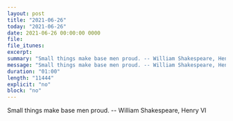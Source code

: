 ```yaml
---
layout: post
title: "2021-06-26"
today: "2021-06-26"
date: 2021-06-26 00:00:00 0000
file:
file_itunes:
excerpt:
summary: "Small things make base men proud. -- William Shakespeare, Henry VI "
message: "Small things make base men proud. -- William Shakespeare, Henry VI "
duration: "01:00"
length: "11444"
explicit: "no"
block: "no"
---
```

Small things make base men proud. -- William Shakespeare, Henry VI 

